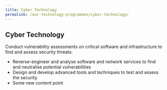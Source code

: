 ```yaml
---
title: Cyber Technology
permalink: /our-technology-programmes/cyber-technology/
---
```

## Cyber Technology

Conduct vulnerability assessments on critical software and infrastructure to find and assess security threats:

- Reverse-engineer and analyse software and network services to find and neutralise potential vulnerabilities
- Design and develop advanced tools and techniques to test and assess the security
- Some new content point
